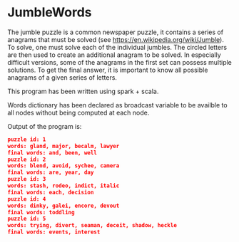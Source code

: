 # JumbleWords
The jumble puzzle is a common newspaper puzzle, it contains a series of anagrams that must be solved (see https://en.wikipedia.org/wiki/Jumble). To solve, one must solve each of the individual jumbles. The circled letters are then used to create an additional anagram to be solved. In especially difficult versions, some of the anagrams in the first set can possess multiple solutions. To get the final answer, it is important to know all possible anagrams of a given series of letters.

This program has been written using spark + scala.

Words dictionary has been declared as broadcast variable to be availble to all nodes without being computed at each node.

Output of the program is:
```json
puzzle id: 1
words: gland, major, becalm, lawyer
final words: and, been, well
puzzle id: 2
words: blend, avoid, sychee, camera
final words: are, year, day
puzzle id: 3
words: stash, rodeo, indict, italic
final words: each, decision
puzzle id: 4
words: dinky, galei, encore, devout
final words: toddling
puzzle id: 5
words: trying, divert, seaman, deceit, shadow, heckle
final words: events, interest
```
